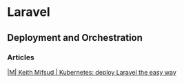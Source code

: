# Laravel




## Deployment and Orchestration

### Articles

[|M| Keith Mifsud | Kubernetes: deploy Laravel the easy way](https://medium.com/hackernoon/kubernetes-deploy-laravel-the-easy-way-a3508d8130c0)




